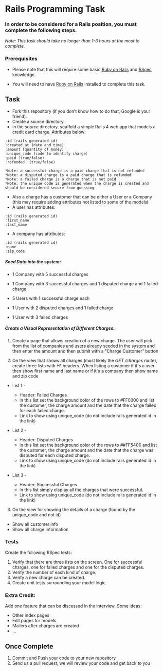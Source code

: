 # Rails Programming Task

### In order to be considered for a Rails position, you must complete the following steps.
*Note: This task should take no longer than 1-3 hours at the most to complete.*


### Prerequisites

- Please note that this will require some basic [Ruby on Rails](http://rubyonrails.org/) and [RSpec](http://rspec.info/) knowledge. 

- You will need to have [Ruby on Rails](http://www.rubyonrails.org/) installed to complete this task. 

## Task

- Fork this repository (if you don't know how to do that, Google is your friend).
- Create a *source* directory.
- In the *source* directory, scaffold a simple Rails 4 web app that models a credit card charge. Attributes below: 

```
:id (rails generated id)
:created_at (date and time)
:amount (quantity of money)
:unique_code (code to identify charge)
:paid (true/false)
:refunded  (true/false)
```

    *Note: a successful charge is a paid charge that is not refunded
    *Note: a disputed charge is a paid charge that is refunded
    *Note: a failed charge is a charge that is not paid
    *Note: the unique code is generated when the charge is created and should be considered secure from guessing

- Also a charge has a customer that can be either a User or a Company (this may require adding attributes not listed to some of the models)
- A user has attributes:
```
:id (rails generated id)
:first_name
:last_name
```
- A company has attributes:
```
:id (rails generated id)
:name
:zip_code
```



##### Seed Data into the system:

  - 1 Company with 5 successful charges
  - 1 Company with 3 successful charges and 1 disputed charge and 1 failed charge

  - 5 Users with 1 successful charge each
  - 1 User with 2 disputed charges and 1 failed charge
  - 1 User with 3 failed charges


##### Create a Visual Representation of Different Charges:

1)  Create a page that allows creation of a new charge.  The user will pick from the list of companies and users already seeded in the system and then enter the amount and then submit with a "Charge Customer" button

2)  On the view that shows all charges (most likely the *GET /charges* route), create three lists with H1 headers. 
When listing a customer if it's a user then show first name and last name or if it's a company then show name and zip code

- List 1 - 
  - Header: Failed Charges
  - In this list set the background color of the rows to #FF0000 and list the customer, the charge amount and the date that the charge failed for each failed charge. 
  - Link to show using unique_code (do not include rails generated id in the link)

- List 2 - 
  - Header: Disputed Charges
  - In this list set the background color of the rows to ##FF5400 and list the customer,  the charge amount and the date that the charge was disputed for each disputed charge. 
  - Link to show using unique_code (do not include rails generated id in the link)

- List 3 - 
  - Header: Successful Charges
  - In this list simply display all the charges that were successful. 
  - Link to show using unique_code (do not include rails generated id in the link)

3)  On the view for showing the details of a charge (found by the unique_code and not id)
 - Show all customer info 
 - Show all charge information

### Tests

Create the following RSpec tests:

  1.  Verify that there are three lists on the screen. One for successful charges, one for failed charges and one for the disputed charges. 
  2.  Verify the number of each kind of charge. 
  3.  Verify a new charge can be created.
  4.  Create unit tests surrounding your model logic.

### Extra Credit:

Add one feature that can be discussed in the interview.  Some ideas:
  - Other index pages
  - Edit pages for models
  - Mailers after charges are created
  - ...

## Once Complete
1. Commit and Push your code to your new repository
2. Send us a pull request, we will review your code and get back to you






